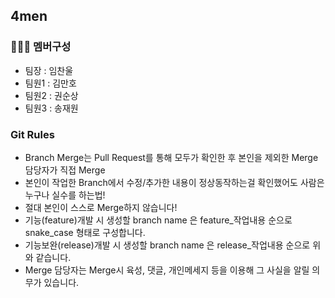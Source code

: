 ## 4men

### 🧑‍🤝‍🧑 멤버구성
 - 팀장  : 임찬울
 - 팀원1 : 김만호
 - 팀원2 : 권순상
 - 팀원3 : 송재원

### Git Rules
 - Branch Merge는 Pull Request를 통해 모두가 확인한 후 본인을 제외한 Merge 담당자가 직접 Merge
 - 본인이 작업한 Branch에서 수정/추가한 내용이 정상동작하는걸 확인했어도 사람은 누구나 실수를 하는법!
 - 절대 본인이 스스로 Merge하지 않습니다!
 - 기능(feature)개발 시 생성할 branch name 은 feature_작업내용 순으로 snake_case 형태로 구성합니다.
 - 기능보완(release)개발 시 생성할 branch name 은 release_작업내용 순으로 위와 같습니다.
 - Merge 담당자는 Merge시 육성, 댓글, 개인메세지 등을 이용해 그 사실을 알릴 의무가 있습니다.

